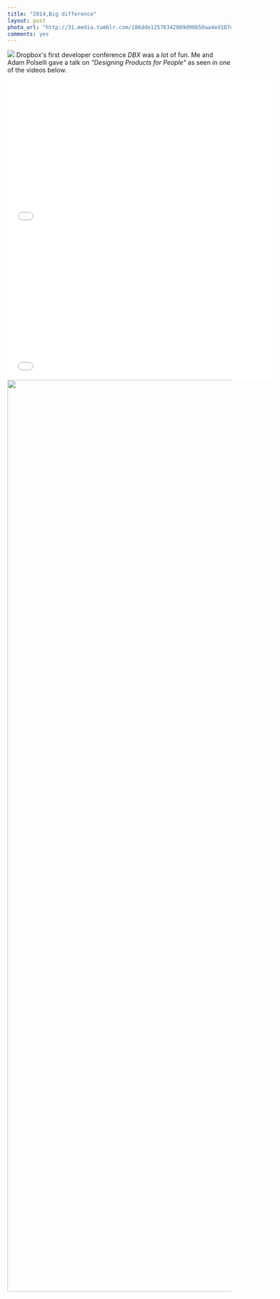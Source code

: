 ```yaml
---
title: "2014,Big difference"
layout: post
photo_url: "http://31.media.tumblr.com/186dde12576342089d90b50aa4ed107d/tumblr_myv7atBrjI1toj3hwo1_1280.jpg"
comments: yes
---
```


![](http://31.media.tumblr.com/186dde12576342089d90b50aa4ed107d/tumblr_myv7atBrjI1toj3hwo1_1280.jpg)
Dropbox's first developer conference *DBX* was a lot of fun. Me and Adam Polselli gave a talk on *"Designing Products for People"* as seen in one of the videos below.

<iframe src="//player.vimeo.com/video/70089044" width="600" height="337" frameborder="0" webkitallowfullscreen mozallowfullscreen allowfullscreen></iframe>

<iframe src="//player.vimeo.com/video/70663871" width="600" height="337" frameborder="0" webkitallowfullscreen mozallowfullscreen allowfullscreen></iframe>

<img src="http://farm4.staticflickr.com/3745/9254556280_10cbcba539_k.jpg" width="2048">
